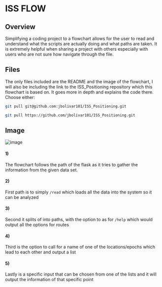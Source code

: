 # ISS FLOW
## Overview
Simplifying a coding project to a flowchart allows for the user to read and understand what the scripts are actually doing and what paths are taken. It is extremely helpful when sharing a project with others especially with users who are not sure how navigate through the file.
## Files
The only files included are the README and the image of the flowchart, I will also be including the link to the ISS_Positioning repository which this flowchart is based on. It goes more in depth and explains the code there. Choose either:
```BASH
git pull git@github.com:jbolivar101/ISS_Positioning.git

git pull https://github.com/jbolivar101/ISS_Positioning.git
```
## Image
![image](https://user-images.githubusercontent.com/77854904/165704983-a2794049-4a14-41f2-a8e3-76c764b9e1a7.png)
#### 1)
The flowchart follows the path of the flask as it tries to gather the information from the given data set.
#### 2)
First path is to simply `/read` which loads all the data into the system so it can be analyzed
#### 3)
Second it splits of into paths, with the option to as for `/help` which would output all the options for routes
#### 4)
Third is the option to call for a name of one of the locations/epochs which lead to each other and output a list
#### 5) 
Lastly is a specific input that can be chosen from one of the lists and it will output the information of that specific point

